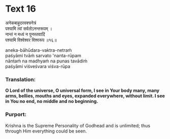 # Text 16

अनेकबाहूदरवक्त्रनेत्रं  
पश्यामि त्वां सर्वतोऽनन्तरूपम् ।  
नान्तं न मध्यं न पुनस्तवादिं  
पश्यामि विश्वेश्वर विश्वरूप ॥१६॥

aneka-bāhūdara-vaktra-netraḿ  
paśyāmi tvāḿ sarvato 'nanta-rūpam  
nāntaḿ na madhyaḿ na punas tavādiḿ  
paśyāmi viśveśvara viśva-rūpa



### Translation:

**O Lord of the universe, O universal form, I see in Your body many, many arms, bellies, mouths and eyes, expanded everywhere, without limit. I see in You no end, no middle and no beginning.**

### Purport:

Krishna is the Supreme Personality of Godhead and is unlimited; thus through Him everything could be seen.